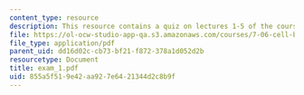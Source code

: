 ```yaml
---
content_type: resource
description: This resource contains a quiz on lectures 1-5 of the course.
file: https://ol-ocw-studio-app-qa.s3.amazonaws.com/courses/7-06-cell-biology-spring-2007/855a5f519e42aa927e6421344d2c8b9f_exam_1.pdf
file_type: application/pdf
parent_uid: dd16d02c-cb73-bf21-f872-378a1d052d2b
resourcetype: Document
title: exam_1.pdf
uid: 855a5f51-9e42-aa92-7e64-21344d2c8b9f
---
```

